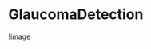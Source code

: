 # GlaucomaDetection

[!image](https://github.com/NME-rahul/GlaucomaDetection/issues/2#issue-1410296468)
